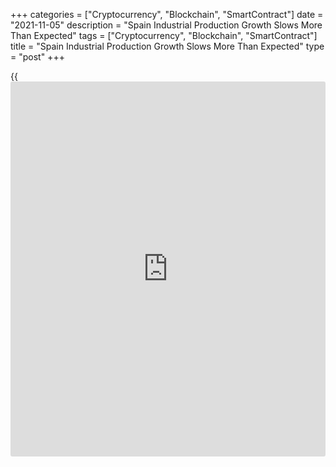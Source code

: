 +++
categories = ["Cryptocurrency", "Blockchain", "SmartContract"]
date = "2021-11-05"
description = "Spain Industrial Production Growth Slows More Than Expected"
tags = ["Cryptocurrency", "Blockchain", "SmartContract"]
title = "Spain Industrial Production Growth Slows More Than Expected"
type = "post"
+++

{{<iframe id="large-banner" src="https://www.bounty.group/#slide=19.0" width="100%" height="600" scrolling="no" style="border: 0px solid rgb(216, 221, 230); border-radius: 3px;">}}

Spain's industrial production growth eased for a fifth straight month
and at a faster than expected pace in September, preliminary data from
the statistical office INE showed Friday.

The industrial production index rose a seasonally adjusted 1.2 percent
year-on-year following a 1.8 percent increase in August. Economists had
forecast 1.5 percent growth.

Production growth has slowed every month since hitting a peak of 50.3
percent in April.

Production of non-durable consumer goods rose 5.7 percent and that of
intermediate goods increased 3.9 percent.

Capital goods production shrunk 5.8 percent, energy output fell 1.8
percent and durable consumer goods manufacturing decreased 0.1 percent
from a year ago.

The non-adjusted industrial production growth slowed to 1.9 percent from
3.6 percent.

Compared to the previous month, industrial production grew for the first
time in four months. Output rose 0.3 percent after a 0.2 percent fall in
August.

Non-durable consumer goods production rose 1.9 percent and energy output
increased 1.3 percent.

For comments and feedback [contact](https://www.playgroundfx.com/contact/): editorial@rtt[news](https://www.letsplayfx.com/blog/forex-news-website/).com

[Economic News][1]

 **What parts of the world are seeing the best (and worst) economic
performances lately? Click[here][2] to check out our [Econ Scorecard][2]
and find out! See up-to-the-moment [ranking](https://www.playgroundfx.com/blog/crypto-exchange-ranking/)s for the best and worst
performers in [GDP][3], [unemployment rate][4], [inflation][5] and much
more.**

   1. www.rtt[news](https://www.letsplayfx.com/blog/forex-news-website/).com/Content/EconomicNews.aspx
   2. www.rtt[news](https://www.letsplayfx.com/blog/forex-news-website/).com/economic-scorecard/world-rank/industrial-production/highest-performance.aspx
   3. www.rtt[news](https://www.letsplayfx.com/blog/forex-news-website/).com/economic-scorecard/world-rank/GDP/highest-performance.aspx
   4. www.rtt[news](https://www.letsplayfx.com/blog/forex-news-website/).com/economic-scorecard/world-rank/unemployment-rate/lowest-performance.aspx
   5. www.rtt[news](https://www.letsplayfx.com/blog/forex-news-website/).com/economic-scorecard/world-rank/CPI/highest-performance.aspx